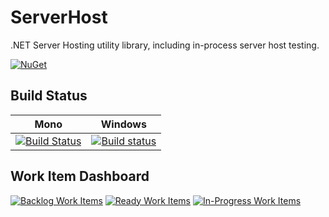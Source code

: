 
# ServerHost

.NET Server Hosting utility library, including in-process server host testing.

[![NuGet](https://img.shields.io/nuget/v/ServerHost.svg)](https://www.nuget.org/packages/ServerHost/)

## Build Status

Mono | Windows
---- | -------
[![Build Status](https://travis-ci.org/jthelin/ServerHost.svg?branch=master)](https://travis-ci.org/jthelin/ServerHost) | [![Build status](https://ci.appveyor.com/api/projects/status/2y41gnrcl5nqldw6/branch/master?svg=true)](https://ci.appveyor.com/project/jthelin/serverhost/branch/master)

## Work Item Dashboard

[![Backlog Work Items](https://badge.waffle.io/jthelin/ServerHost.png?label=backlog&title=Backlog)](https://waffle.io/jthelin/ServerHost)
[![Ready Work Items](https://badge.waffle.io/jthelin/ServerHost.png?label=ready&title=Ready)](https://waffle.io/jthelin/ServerHost)
[![In-Progress Work Items](https://badge.waffle.io/jthelin/ServerHost.png?label=in%20progress&title=In%20Progress)](https://waffle.io/jthelin/ServerHost)
